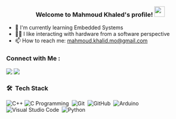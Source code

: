 <h3 align="center">
  Welcome to Mahmoud Khaled's profile!
  <img src="https://media.giphy.com/media/hvRJCLFzcasrR4ia7z/giphy.gif" width="28">
</h3>

<!-- Typing SVG by DenverCoder1 - https://github.com/DenverCoder1/readme-typing-svg -->

- 🌱 I'm currently learning Embedded Systems
- 👨‍💻 I like interacting with hardware from a software perspective 
- 📫 How to reach me: mahmoud.khalid.mo@gmail.com 

### Connect with Me :

<a href="https://www.linkedin.com/in/mahmod-khaled-56a78b224" target="_blank"><img src="https://img.shields.io/badge/-LinkedIn-0077B5?style=for-the-badge&logo=Linkedin&logoColor=white"/></a>
<a href="https://t.me/m7mod5aled" target="_blank"><img src="https://img.shields.io/badge/-Telegram-0077B5?style=for-the-badge&logo=Telegram&logoColor=white"/></a>
### 🛠 &nbsp;Tech Stack
![C++](https://img.shields.io/badge/C++-05122A?style=flat&logo=cplusplus&logoColor=00599C)
![C Programming](https://img.shields.io/badge/-C%20Programming-05122A?style=flat&logo=C&logoColor=A8B9CC)&nbsp;
![Git](https://img.shields.io/badge/-Git-05122A?style=flat&logo=git)&nbsp;
![GitHub](https://img.shields.io/badge/-GitHub-05122A?style=flat&logo=github)&nbsp;
![Arduino](https://img.shields.io/badge/-Arduino-05122A?style=flat&logo=Arduino&logoColor=00979D)&nbsp;
![Visual Studio Code](https://img.shields.io/badge/-Visual%20Studio%20Code-05122A?style=flat&logo=visual-studio-code&logoColor=007ACC)&nbsp;
![Python](https://img.shields.io/badge/-Python%20-05122A?style=flat&logo=python)&nbsp;
